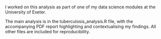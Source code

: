 I worked on this analysis as part of one of my data science modules at the University of Exeter.

The main analysis is in the tuberculosis_analysis.R file, with the accompanying PDF report highlighting and contextualising my findings. 
All other files are included for reproducibility. 
